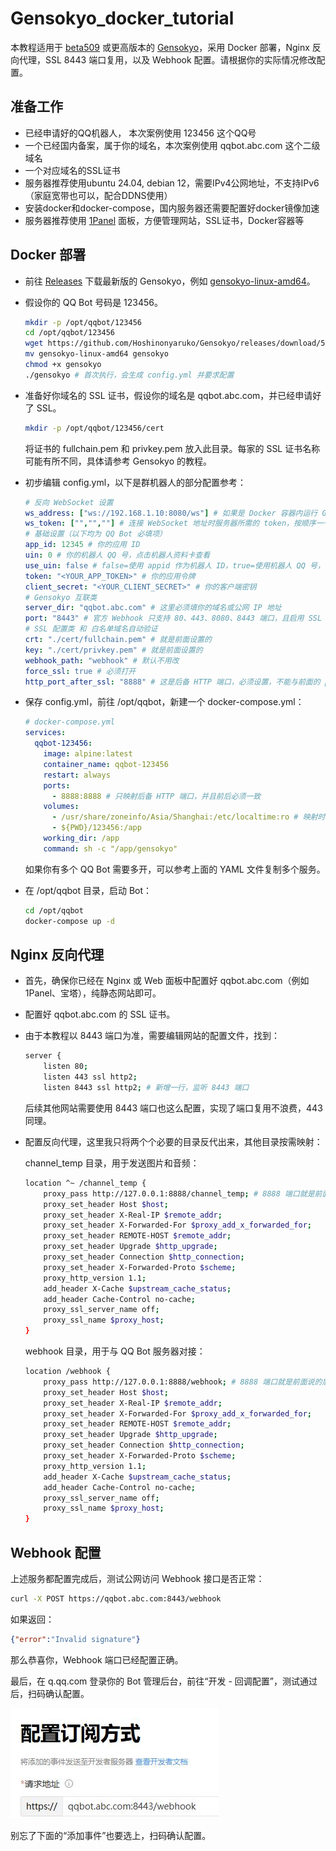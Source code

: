 # Gensokyo_docker_tutorial

本教程适用于 [beta509](https://github.com/Hoshinonyaruko/Gensokyo/commit/1c6e0723c92c7f6485d0df97c0da18d6cf53578e) 或更高版本的 [Gensokyo](https://github.com/Hoshinonyaruko/Gensokyo)，采用 Docker 部署，Nginx 反向代理，SSL 8443 端口复用，以及 Webhook 配置。请根据你的实际情况修改配置。

## 准备工作
- 已经申请好的QQ机器人， 本次案例使用 123456 这个QQ号
- 一个已经国内备案，属于你的域名，本次案例使用 qqbot.abc.com 这个二级域名
- 一个对应域名的SSL证书
- 服务器推荐使用ubuntu 24.04, debian 12，需要IPv4公网地址，不支持IPv6（家庭宽带也可以，配合DDNS使用）
- 安装docker和docker-compose，国内服务器还需要配置好docker镜像加速
- 服务器推荐使用 [1Panel](https://1panel.cn) 面板，方便管理网站，SSL证书，Docker容器等

## Docker 部署

- 前往 [Releases](https://github.com/Hoshinonyaruko/Gensokyo/releases) 下载最新版的 Gensokyo，例如 [gensokyo-linux-amd64](https://github.com/Hoshinonyaruko/Gensokyo/releases/download/512%2Fmerge/gensokyo-linux-amd64)。
- 假设你的 QQ Bot 号码是 123456。

  ```bash
  mkdir -p /opt/qqbot/123456
  cd /opt/qqbot/123456
  wget https://github.com/Hoshinonyaruko/Gensokyo/releases/download/512%2Fmerge/gensokyo-linux-amd64
  mv gensokyo-linux-amd64 gensokyo
  chmod +x gensokyo
  ./gensokyo # 首次执行，会生成 config.yml 并要求配置
  ```

- 准备好你域名的 SSL 证书，假设你的域名是 qqbot.abc.com，并已经申请好了 SSL。

  ```bash
  mkdir -p /opt/qqbot/123456/cert
  ```

  将证书的 fullchain.pem 和 privkey.pem 放入此目录。每家的 SSL 证书名称可能有所不同，具体请参考 Gensokyo 的教程。

- 初步编辑 config.yml，以下是群机器人的部分配置参考：

  ```yaml
  # 反向 WebSocket 设置
  ws_address: ["ws://192.168.1.10:8080/ws"] # 如果是 Docker 容器内运行 Gensokyo，需要将 WebSocket 地址设置为宿主机或容器映射的地址，不能使用 127.0.0.1 或 localhost
  ws_token: ["","",""] # 连接 WebSocket 地址时服务器所需的 token，按顺序一一对应，如果是 ws 地址，没有密钥，请留空
  # 基础设置（以下均为 QQ Bot 必填项）
  app_id: 12345 # 你的应用 ID
  uin: 0 # 你的机器人 QQ 号，点击机器人资料卡查看
  use_uin: false # false=使用 appid 作为机器人 ID，true=使用机器人 QQ 号，需设置正确的 uin
  token: "<YOUR_APP_TOKEN>" # 你的应用令牌
  client_secret: "<YOUR_CLIENT_SECRET>" # 你的客户端密钥
  # Gensokyo 互联类
  server_dir: "qqbot.abc.com" # 这里必须填你的域名或公网 IP 地址
  port: "8443" # 官方 Webhook 只支持 80、443、8080、8443 端口，且启用 SSL
  # SSL 配置类 和 白名单域名自动验证
  crt: "./cert/fullchain.pem" # 就是前面设置的
  key: "./cert/privkey.pem" # 就是前面设置的
  webhook_path: "webhook" # 默认不用改
  force_ssl: true # 必须打开
  http_port_after_ssl: "8888" # 这是后备 HTTP 端口，必须设置，不能与前面的 port 重复
  ```

- 保存 config.yml，前往 /opt/qqbot，新建一个 docker-compose.yml：

  ```yaml
  # docker-compose.yml
  services:
    qqbot-123456:
      image: alpine:latest
      container_name: qqbot-123456
      restart: always
      ports:
        - 8888:8888 # 只映射后备 HTTP 端口，并且前后必须一致
      volumes:
        - /usr/share/zoneinfo/Asia/Shanghai:/etc/localtime:ro # 映射时区
        - ${PWD}/123456:/app
      working_dir: /app
      command: sh -c "/app/gensokyo"
  ```

  如果你有多个 QQ Bot 需要多开，可以参考上面的 YAML 文件复制多个服务。

- 在 /opt/qqbot 目录，启动 Bot：

  ```bash
  cd /opt/qqbot
  docker-compose up -d
  ```

## Nginx 反向代理

- 首先，确保你已经在 Nginx 或 Web 面板中配置好 qqbot.abc.com（例如 1Panel、宝塔），纯静态网站即可。
- 配置好 qqbot.abc.com 的 SSL 证书。
- 由于本教程以 8443 端口为准，需要编辑网站的配置文件，找到：

  ```bash
  server {
      listen 80;
      listen 443 ssl http2;
      listen 8443 ssl http2; # 新增一行，监听 8443 端口
  ```

  后续其他网站需要使用 8443 端口也这么配置，实现了端口复用不浪费，443 同理。

- 配置反向代理，这里我只将两个个必要的目录反代出来，其他目录按需映射：

  channel_temp 目录，用于发送图片和音频：

  ```bash
  location ^~ /channel_temp {
      proxy_pass http://127.0.0.1:8888/channel_temp; # 8888 端口就是前面说的后备 HTTP 端口
      proxy_set_header Host $host;
      proxy_set_header X-Real-IP $remote_addr;
      proxy_set_header X-Forwarded-For $proxy_add_x_forwarded_for;
      proxy_set_header REMOTE-HOST $remote_addr;
      proxy_set_header Upgrade $http_upgrade;
      proxy_set_header Connection $http_connection;
      proxy_set_header X-Forwarded-Proto $scheme;
      proxy_http_version 1.1;
      add_header X-Cache $upstream_cache_status;
      add_header Cache-Control no-cache;
      proxy_ssl_server_name off;
      proxy_ssl_name $proxy_host;
  }
  ```

  webhook 目录，用于与 QQ Bot 服务器对接：

  ```bash
  location /webhook {
      proxy_pass http://127.0.0.1:8888/webhook; # 8888 端口就是前面说的后备 HTTP 端口
      proxy_set_header Host $host;
      proxy_set_header X-Real-IP $remote_addr;
      proxy_set_header X-Forwarded-For $proxy_add_x_forwarded_for;
      proxy_set_header REMOTE-HOST $remote_addr;
      proxy_set_header Upgrade $http_upgrade;
      proxy_set_header Connection $http_connection;
      proxy_set_header X-Forwarded-Proto $scheme;
      proxy_http_version 1.1;
      add_header X-Cache $upstream_cache_status;
      add_header Cache-Control no-cache;
      proxy_ssl_server_name off;
      proxy_ssl_name $proxy_host;
  }
  ```

## Webhook 配置

上述服务都配置完成后，测试公网访问 Webhook 接口是否正常：

```bash
curl -X POST https://qqbot.abc.com:8443/webhook
```

如果返回：

```json
{"error":"Invalid signature"}
```

那么恭喜你，Webhook 端口已经配置正确。

最后，在 q.qq.com 登录你的 Bot 管理后台，前往“开发 - 回调配置”，测试通过后，扫码确认配置。

![webhook](images/webhook.jpg)

别忘了下面的“添加事件”也要选上，扫码确认配置。